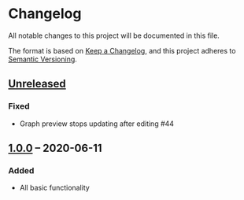 # Changelog

All notable changes to this project will be documented in this file.

The format is based on [Keep a Changelog](https://keepachangelog.com/en/1.0.0/),
and this project adheres to [Semantic Versioning](https://semver.org/spec/v2.0.0.html).

## [Unreleased]

### Fixed

* Graph preview stops updating after editing #44

## [1.0.0] – 2020-06-11

### Added

* All basic functionality

[Unreleased]: https://github.com/magjac/discourse-d3-graphviz/compare/1.0.0..HEAD
[1.0.0]: https://github.com/magjac/discourse-d3-graphviz/compare/0.0.0...1.0.0
